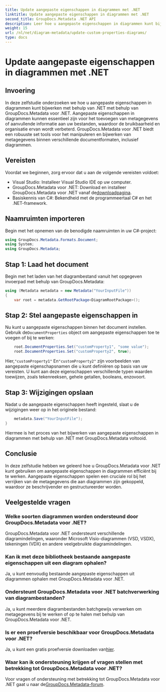 ```yaml
---
title: Update aangepaste eigenschappen in diagrammen met .NET
linktitle: Update aangepaste eigenschappen in diagrammen met .NET
second_title: GroupDocs.Metadata .NET API
description: Leer hoe u aangepaste eigenschappen in diagrammen kunt bijwerken met .NET met GroupDocs.Metadata voor .NET. Verbeter metadata eenvoudig.
weight: 15
url: /nl/net/diagram-metadata/update-custom-properties-diagrams/
type: docs
---
```

# Update aangepaste eigenschappen in diagrammen met .NET

## Invoering
In deze zelfstudie onderzoeken we hoe u aangepaste eigenschappen in diagrammen kunt bijwerken met behulp van .NET met behulp van GroupDocs.Metadata voor .NET. Aangepaste eigenschappen in diagrammen kunnen essentieel zijn voor het toevoegen van metagegevens of aanvullende informatie aan uw bestanden, waardoor de bruikbaarheid en organisatie ervan wordt verbeterd. GroupDocs.Metadata voor .NET biedt een robuuste set tools voor het manipuleren en bijwerken van metagegevens binnen verschillende documentformaten, inclusief diagrammen.
## Vereisten
Voordat we beginnen, zorg ervoor dat u aan de volgende vereisten voldoet:
- Visual Studio: Installeer Visual Studio IDE op uw computer.
-  GroupDocs.Metadata voor .NET: Download en installeer GroupDocs.Metadata voor .NET vanaf de[downloadpagina](https://releases.groupdocs.com/metadata/net/).
- Basiskennis van C#: Bekendheid met de programmeertaal C# en het .NET-framework.

## Naamruimten importeren
Begin met het opnemen van de benodigde naamruimten in uw C#-project:
```csharp
using GroupDocs.Metadata.Formats.Document;
using System;
using GroupDocs.Metadata;
```
## Stap 1: Laad het document
Begin met het laden van het diagrambestand vanuit het opgegeven invoerpad met behulp van GroupDocs.Metadata:
```csharp
using (Metadata metadata = new Metadata("YourInputFile"))
{
    var root = metadata.GetRootPackage<DiagramRootPackage>();
```
## Stap 2: Stel aangepaste eigenschappen in
 Nu kunt u aangepaste eigenschappen binnen het document instellen. Gebruik de`DocumentProperties` object om aangepaste eigenschappen toe te voegen of bij te werken:
```csharp
    root.DocumentProperties.Set("customProperty1", "some value");
    root.DocumentProperties.Set("customProperty2", true);
```
 Hier,`"customProperty1"` En`"customProperty2"` zijn voorbeelden van aangepaste eigenschapsnamen die u kunt definiëren op basis van uw vereisten. U kunt aan deze eigenschappen verschillende typen waarden toewijzen, zoals tekenreeksen, gehele getallen, booleans, enzovoort.
## Stap 3: Wijzigingen opslaan
Nadat u de aangepaste eigenschappen heeft ingesteld, slaat u de wijzigingen weer op in het originele bestand:
```csharp
    metadata.Save("YourInputFile");
}
```
Hiermee is het proces van het bijwerken van aangepaste eigenschappen in diagrammen met behulp van .NET met GroupDocs.Metadata voltooid.

## Conclusie
In deze zelfstudie hebben we geleerd hoe u GroupDocs.Metadata voor .NET kunt gebruiken om aangepaste eigenschappen in diagrammen efficiënt bij te werken. Aangepaste eigenschappen spelen een cruciale rol bij het verrijken van de metagegevens die aan diagrammen zijn gekoppeld, waardoor ze beschrijvender en gestructureerder worden.

## Veelgestelde vragen
### Welke soorten diagrammen worden ondersteund door GroupDocs.Metadata voor .NET?
GroupDocs.Metadata voor .NET ondersteunt verschillende diagramindelingen, waaronder Microsoft Visio-diagrammen (VSD, VSDX), tekeningen (VDX) en andere veelgebruikte diagramindelingen.
### Kan ik met deze bibliotheek bestaande aangepaste eigenschappen uit een diagram ophalen?
Ja, u kunt eenvoudig bestaande aangepaste eigenschappen uit diagrammen ophalen met GroupDocs.Metadata voor .NET.
### Ondersteunt GroupDocs.Metadata voor .NET batchverwerking van diagrambestanden?
Ja, u kunt meerdere diagrambestanden batchgewijs verwerken om metagegevens bij te werken of op te halen met behulp van GroupDocs.Metadata voor .NET.
### Is er een proefversie beschikbaar voor GroupDocs.Metadata voor .NET?
 Ja, u kunt een gratis proefversie downloaden van[hier](https://releases.groupdocs.com/).
### Waar kan ik ondersteuning krijgen of vragen stellen met betrekking tot GroupDocs.Metadata voor .NET?
 Voor vragen of ondersteuning met betrekking tot GroupDocs.Metadata voor .NET gaat u naar de[GroupDocs.Metadata-forum](https://forum.groupdocs.com/c/metadata/14).